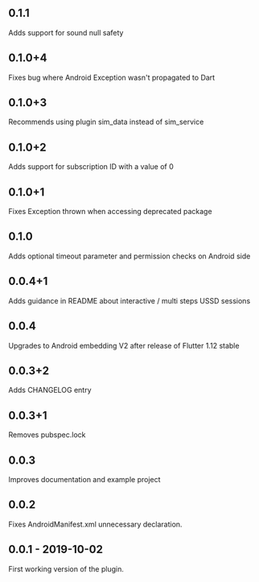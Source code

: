 ## 0.1.1

Adds support for sound null safety

## 0.1.0+4

Fixes bug where Android Exception wasn't propagated to Dart

## 0.1.0+3

Recommends using plugin sim_data instead of sim_service

## 0.1.0+2

Adds support for subscription ID with a value of 0

## 0.1.0+1

Fixes Exception thrown when accessing deprecated package

## 0.1.0

Adds optional timeout parameter and permission checks on Android side

## 0.0.4+1

Adds guidance in README about interactive / multi steps USSD sessions

## 0.0.4

Upgrades to Android embedding V2 after release of Flutter 1.12 stable

## 0.0.3+2

Adds CHANGELOG entry

## 0.0.3+1

Removes pubspec.lock

## 0.0.3

Improves documentation and example project

## 0.0.2

Fixes AndroidManifest.xml unnecessary declaration.

## 0.0.1 - 2019-10-02

First working version of the plugin.
